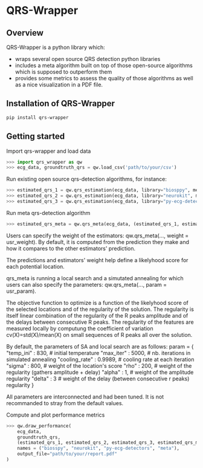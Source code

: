 # QRS-Wrapper

## Overview
QRS-Wrapper is a python library which:
- wraps several open source QRS detection python libraries
- includes a meta algorithm built on top of those open-source algorithms which is supposed to outperform them 
- provides some metrics to assess the quality of those algorithms as well as a nice visualization in a PDF file.

## Installation of QRS-Wrapper
```bash
pip install qrs-wrapper
```

## Getting started
Import qrs-wrapper and load data
```python
>>> import qrs_wrapper as qw
>>> ecg_data, groundtruth_qrs = qw.load_csv('path/to/your/csv')
```


Run existing open source qrs-detection algorithms, for instance:
```python
>>> estimated_qrs_1 = qw.qrs_estimation(ecg_data, library="biosppy", method="hamilton")
>>> estimated_qrs_2 = qw.qrs_estimation(ecg_data, library="neurokit", method="default")
>>> estimated_qrs_3 = qw.qrs_estimation(ecg_data, library="py-ecg-detectors", method="hamilton")
```


Run meta qrs-detection algorithm
```python
>>> estimated_qrs_meta = qw.qrs_meta(ecg_data, (estimated_qrs_1, estimated_qrs_2, estimated_qrs_3))
```
Users can specify the weight of the estimators: qw.qrs_meta(..., weight = usr_weight).
By default, it is computed from the prediction they make and how it compares to the other estimators' prediction.

The predictions and estimators' weight help define a likelyhood score for each potential location.

qrs_meta is running a local search and a simutated annealing for which users can also specify the parameters: 
qw.qrs_meta(..., param = usr_param).

The objective function to optimize is a function of the likelyhood score of the selected locations and of the regularity
of the solution. The regularity is itself linear combination of the regularity of the R peaks amplitude 
and of the delays between consecutive R peaks. 
The regularity of the features are measured locally by computung the coefficient of variation cv(X)=std(X)/mean(X) 
on small sequences of R peaks all over the solution.

By default, the parameters of SA and local search are as follows:
param = {
	"temp_ini" : 830,				# initial temperature
      "max_iter" : 5000,			# nb. iterations in simulated annealing
      "cooling_rate" : 0.9989,		# cooling rate at each iteration
      "sigma" : 800,				# weight of the location's score
      "rho" : 200,				# weight of the regularity (gathers amplitude + delay)
      "alpha" : 1,				# weight of the amplitude regularity
      "delta" : 3					# weight of the delay (between consecutive r peaks) regularity
}

All parameters are interconnected and had been tuned. 
It is not recommanded to stray from the default values.



Compute and plot performance metrics
```python
>>> qw.draw_performance(
    ecg_data,
    groundtruth_qrs,
    (estimated_qrs_1, estimated_qrs_2, estimated_qrs_3, estimated_qrs_meta),
    names = ("biosspy", "neurokit", "py-ecg-detectors", "meta"),
    output_file="path/to/your/report.pdf"
)
```